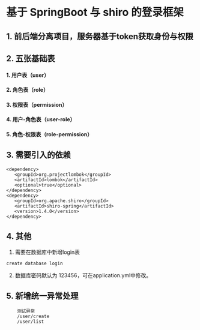 # 基于 SpringBoot 与 shiro 的登录框架

## 1. 前后端分离项目，服务器基于token获取身份与权限

## 2. 五张基础表

  #### 1. 用户表（user）

  #### 2. 角色表（role）

  #### 3. 权限表（permission）

  #### 4. 用户-角色表（user-role）

  #### 5. 角色-权限表（role-permission）

## 3. 需要引入的依赖

 ```
 <dependency>
    <groupId>org.projectlombok</groupId>
    <artifactId>lombok</artifactId>
    <optional>true</optional>
 </dependency>
 <dependency>
    <groupId>org.apache.shiro</groupId>
    <artifactId>shiro-spring</artifactId>
    <version>1.4.0</version>
 </dependency>
 ```

## 4. 其他

1. 需要在数据库中新增login表

```
create database login
```

2. 数据库密码默认为 123456，可在application.yml中修改。



## 5. 新增统一异常处理

```
    测试异常
    /user/create
    /user/list
```
   

